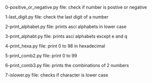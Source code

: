 0-positive_or_negative.py file: check if number is postive or negative

1-last_digit.py file: check the last digit of a number

2-print_alphabet.py file: prints asci alphabets in lower case

3-print_alphabt.py file: prints asci alphabets except e and q

4-print_hexa.py file: print 0 to 98 in hexadecimal

5-print_comb2.py file: print 0 to 99

6-print_comb3.py file: prints the combinations of 2 numbers

7-islower.py file: checks if character is lower case
